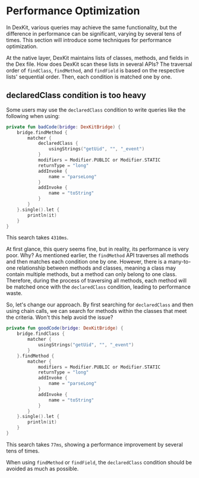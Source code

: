 # Performance Optimization

In DexKit, various queries may achieve the same functionality, but the difference in performance can
be significant, varying by several tens of times. This section will introduce some techniques for
performance optimization.

At the native layer, DexKit maintains lists of classes, methods, and fields in the Dex file. How
does DexKit scan these lists in several APIs? The traversal order of `findClass`, `findMethod`, and
`findField` is based on the respective lists' sequential order. Then, each condition is matched one
by one.

## declaredClass condition is too heavy

Some users may use the `declaredClass` condition to write queries like the following when using:

```kotlin
private fun badCode(bridge: DexKitBridge) {
    bridge.findMethod {
        matcher {
            declaredClass {
                usingStrings("getUid", "", "_event")
            }
            modifiers = Modifier.PUBLIC or Modifier.STATIC
            returnType = "long"
            addInvoke {
                name = "parseLong"
            }
            addInvoke {
                name = "toString"
            }
        }
    }.single().let {
        println(it)
    }
}
```

This search takes `4310ms`.

At first glance, this query seems fine, but in reality, its performance is very poor. Why? As
mentioned earlier, the `findMethod` API traverses all methods and then matches each condition one by
one. However, there is a many-to-one relationship between methods and classes, meaning a class may
contain multiple methods, but a method can only belong to one class. Therefore, during the process
of traversing all methods, each method will be matched once with the `declaredClass` condition,
leading to performance waste.

So, let's change our approach. By first searching for `declaredClass` and then using chain calls, we
can search for methods within the classes that meet the criteria. Won't this help avoid the issue?

```kotlin
private fun goodCode(bridge: DexKitBridge) {
    bridge.findClass {
        matcher {
            usingStrings("getUid", "", "_event")
        }
    }.findMethod {
        matcher {
            modifiers = Modifier.PUBLIC or Modifier.STATIC
            returnType = "long"
            addInvoke {
                name = "parseLong"
            }
            addInvoke {
                name = "toString"
            }
        }
    }.single().let {
        println(it)
    }
}
```

This search takes `77ms`, showing a performance improvement by several tens of times.

When using `findMethod` or `findField`, the `declaredClass` condition should be avoided as much as
possible.
